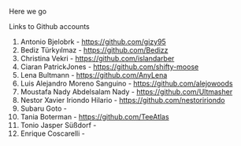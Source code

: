 Here we go

Links to Github accounts

1.	Antonio	Bjelobrk - https://github.com/gizy95
2.	Bediz	Türkyılmaz - https://github.com/Bedizz
3.	Christina	Vekri - https://github.com/islandarber
4.	Ciaran PatrickJones - https://github.com/shifty-moose
5.	Lena	Bultmann - https://github.com/AnyLena
6.	Luis Alejandro	Moreno Sanguino - https://github.com/alejowoods
7.	Moustafa Nady Abdelsalam	Nady - https://github.com/Ultmasher 
8.	Nestor Xavier	Iriondo Hilario - https://github.com/nestoririondo
9.	Subaru	Goto - 
10.	Tania	Boterman - https://github.com/TeeAtlas
11.	Tonio Jasper	Süßdorf - 
12.	Enrique Coscarelli - 
